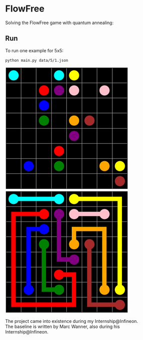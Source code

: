 # FlowFree

Solving the FlowFree game with quantum annealing:

## Run
To run one example for 5x5:
```
python main.py data/5/1.json
```

![alt text](https://github.com/stoianmihail/FlowFree/blob/main/images/8x8-initial.png?raw=true)
![alt text](https://github.com/stoianmihail/FlowFree/blob/main/images/8x8.png?raw=true)

The project came into existence during my Internship@Infineon.<br />
The baseline is written by Marc Wanner, also during his Internship@Infineon. 
